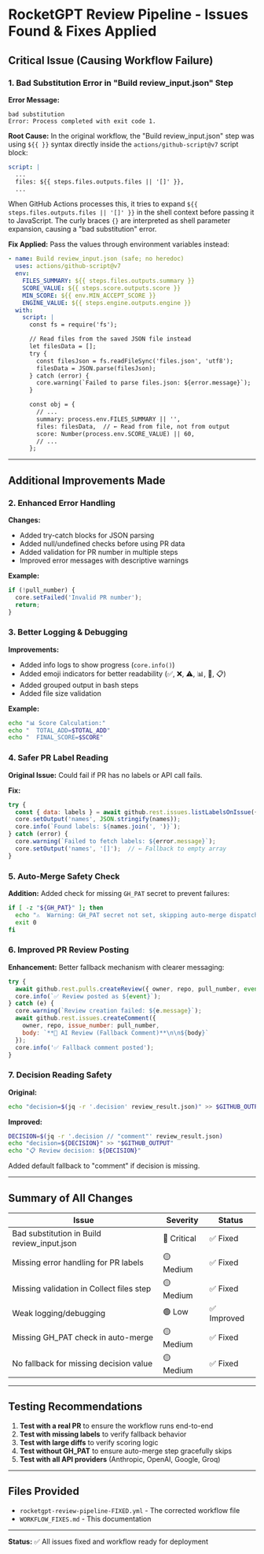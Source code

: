 # RocketGPT Review Pipeline - Issues Found & Fixes Applied

## Critical Issue (Causing Workflow Failure)

### 1. **Bad Substitution Error in "Build review_input.json" Step**

**Error Message:**
```
bad substitution
Error: Process completed with exit code 1.
```

**Root Cause:**
In the original workflow, the "Build review_input.json" step was using `${{ }}` syntax directly inside the `actions/github-script@v7` script block:

```yaml
script: |
  ...
  files: ${{ steps.files.outputs.files || '[]' }},
  ...
```

When GitHub Actions processes this, it tries to expand `${{ steps.files.outputs.files || '[]' }}` in the shell context before passing it to JavaScript. The curly braces `{}` are interpreted as shell parameter expansion, causing a "bad substitution" error.

**Fix Applied:**
Pass the values through environment variables instead:

```yaml
- name: Build review_input.json (safe; no heredoc)
  uses: actions/github-script@v7
  env:
    FILES_SUMMARY: ${{ steps.files.outputs.summary }}
    SCORE_VALUE: ${{ steps.score.outputs.score }}
    MIN_SCORE: ${{ env.MIN_ACCEPT_SCORE }}
    ENGINE_VALUE: ${{ steps.engine.outputs.engine }}
  with:
    script: |
      const fs = require('fs');

      // Read files from the saved JSON file instead
      let filesData = [];
      try {
        const filesJson = fs.readFileSync('files.json', 'utf8');
        filesData = JSON.parse(filesJson);
      } catch (error) {
        core.warning(`Failed to parse files.json: ${error.message}`);
      }

      const obj = {
        // ...
        summary: process.env.FILES_SUMMARY || '',
        files: filesData,  // ← Read from file, not from output
        score: Number(process.env.SCORE_VALUE) || 60,
        // ...
      };
```

---

## Additional Improvements Made

### 2. **Enhanced Error Handling**

**Changes:**
- Added try-catch blocks for JSON parsing
- Added null/undefined checks before using PR data
- Added validation for PR number in multiple steps
- Improved error messages with descriptive warnings

**Example:**
```javascript
if (!pull_number) {
  core.setFailed('Invalid PR number');
  return;
}
```

### 3. **Better Logging & Debugging**

**Improvements:**
- Added info logs to show progress (`core.info()`)
- Added emoji indicators for better readability (✅, ❌, ⚠️, 📊, 🤖, 📋)
- Added grouped output in bash steps
- Added file size validation

**Example:**
```bash
echo "📊 Score Calculation:"
echo "  TOTAL_ADD=$TOTAL_ADD"
echo "  FINAL_SCORE=$SCORE"
```

### 4. **Safer PR Label Reading**

**Original Issue:**
Could fail if PR has no labels or API call fails.

**Fix:**
```javascript
try {
  const { data: labels } = await github.rest.issues.listLabelsOnIssue({...});
  core.setOutput('names', JSON.stringify(names));
  core.info(`Found labels: ${names.join(', ')}`);
} catch (error) {
  core.warning(`Failed to fetch labels: ${error.message}`);
  core.setOutput('names', '[]');  // ← Fallback to empty array
}
```

### 5. **Auto-Merge Safety Check**

**Addition:**
Added check for missing `GH_PAT` secret to prevent failures:

```bash
if [ -z "${GH_PAT}" ]; then
  echo "⚠️  Warning: GH_PAT secret not set, skipping auto-merge dispatch"
  exit 0
fi
```

### 6. **Improved PR Review Posting**

**Enhancement:**
Better fallback mechanism with clearer messaging:

```javascript
try {
  await github.rest.pulls.createReview({ owner, repo, pull_number, event, body });
  core.info(`✅ Review posted as ${event}`);
} catch (e) {
  core.warning(`Review creation failed: ${e.message}`);
  await github.rest.issues.createComment({
    owner, repo, issue_number: pull_number,
    body: `**🤖 AI Review (Fallback Comment)**\n\n${body}`
  });
  core.info('✅ Fallback comment posted');
}
```

### 7. **Decision Reading Safety**

**Original:**
```bash
echo "decision=$(jq -r '.decision' review_result.json)" >> $GITHUB_OUTPUT
```

**Improved:**
```bash
DECISION=$(jq -r '.decision // "comment"' review_result.json)
echo "decision=${DECISION}" >> "$GITHUB_OUTPUT"
echo "📋 Review decision: ${DECISION}"
```

Added default fallback to "comment" if decision is missing.

---

## Summary of All Changes

| Issue | Severity | Status |
|-------|----------|--------|
| Bad substitution in Build review_input.json | 🔴 Critical | ✅ Fixed |
| Missing error handling for PR labels | 🟡 Medium | ✅ Fixed |
| Missing validation in Collect files step | 🟡 Medium | ✅ Fixed |
| Weak logging/debugging | 🟢 Low | ✅ Improved |
| Missing GH_PAT check in auto-merge | 🟡 Medium | ✅ Fixed |
| No fallback for missing decision value | 🟡 Medium | ✅ Fixed |

---

## Testing Recommendations

1. **Test with a real PR** to ensure the workflow runs end-to-end
2. **Test with missing labels** to verify fallback behavior
3. **Test with large diffs** to verify scoring logic
4. **Test without GH_PAT** to ensure auto-merge step gracefully skips
5. **Test with all API providers** (Anthropic, OpenAI, Google, Groq)

---

## Files Provided

- `rocketgpt-review-pipeline-FIXED.yml` - The corrected workflow file
- `WORKFLOW_FIXES.md` - This documentation

---

**Status:** ✅ All issues fixed and workflow ready for deployment
